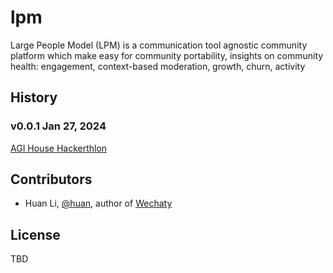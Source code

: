 # lpm

Large People Model (LPM) is a communication tool agnostic community platform which make easy for community portability, insights on community health: engagement, context-based moderation, growth, churn, activity

## History

### v0.0.1 Jan 27, 2024

[AGI House Hackerthlon](https://www.tinyurl.com/agihousemongodb)


## Contributors

- Huan Li, [@huan](https://github.com/huan), author of [Wechaty](https://github.com/wechaty)

## License

TBD
